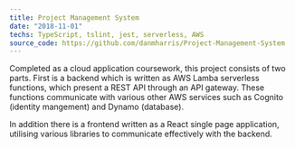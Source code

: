 ```yaml
---
title: Project Management System
date: "2018-11-01"
techs: TypeScript, tslint, jest, serverless, AWS
source_code: https://github.com/danmharris/Project-Management-System
---
```

Completed as a cloud application coursework, this project consists of two parts. First is a backend which is written as AWS Lamba serverless functions, which present a REST API through an API gateway. These functions communicate with various other AWS services such as Cognito (identity mangement) and Dynamo (database).

In addition there is a frontend written as a React single page application, utilising various libraries to communicate effectively with the backend.

